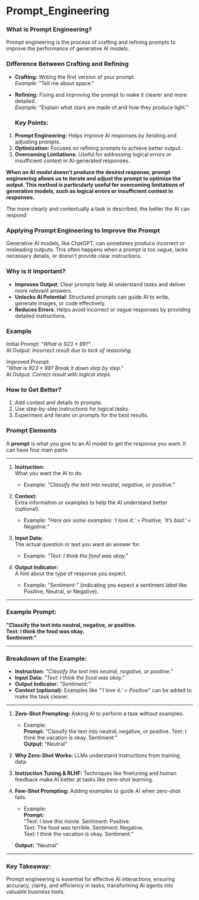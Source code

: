 # Prompt_Engineering

### What is Prompt Engineering?
Prompt engineering is the process of crafting and refining prompts to improve the performance of generative AI models.
### Difference Between Crafting and Refining

- **Crafting:** Writing the first version of your prompt.  
  *Example:* "Tell me about space."

- **Refining:** Fixing and improving the prompt to make it clearer and more detailed.  
  *Example:* "Explain what stars are made of and how they produce light."

  ### Key Points:
1. **Prompt Engineering:** Helps improve AI responses by iterating and adjusting prompts.  
2. **Optimization:** Focuses on refining prompts to achieve better output.  
3. **Overcoming Limitations:** Useful for addressing logical errors or insufficient context in AI-generated responses.

**When an AI model doesn’t produce the desired response, prompt engineering allows us to iterate and adjust the prompt to optimize the output. This method is particularly useful for overcoming limitations of generative models, such as logical errors or insufficient context in responses.**


The more clearly and contextually a task is described, the better the AI can respond

### **Applying Prompt Engineering to Improve the Prompt**
Generative AI models, like ChatGPT, can sometimes produce incorrect or misleading outputs. This often happens when a prompt is too vague, lacks necessary details, or doesn’t provide clear instructions.
### Why is it Important?
- **Improves Output**: Clear prompts help AI understand tasks and deliver more relevant answers.
- **Unlocks AI Potential**: Structured prompts can guide AI to write, generate images, or code effectively.
- **Reduces Errors**: Helps avoid incorrect or vague responses by providing detailed instructions.

### Example
Initial Prompt: *"What is 923 * 99?"*  
AI Output: *Incorrect result due to lack of reasoning.*

Improved Prompt:  
*"What is 923 * 99? Break it down step by step."*  
AI Output: *Correct result with logical steps.*

### How to Get Better?
1. Add context and details to prompts.  
2. Use step-by-step instructions for logical tasks.  
3. Experiment and iterate on prompts for the best results.
### Prompt Elements

A **prompt** is what you give to an AI model to get the response you want. It can have four main parts:

---

1. **Instruction:**  
   What you want the AI to do.  
   - Example: *"Classify the text into neutral, negative, or positive."*

2. **Context:**  
   Extra information or examples to help the AI understand better (optional).  
   - Example: *"Here are some examples: 'I love it.' = Positive, 'It’s bad.' = Negative."*

3. **Input Data:**  
   The actual question or text you want an answer for.  
   - Example: *"Text: I think the food was okay."*

4. **Output Indicator:**  
   A hint about the type of response you expect.  
   - Example: *"Sentiment:"* (indicating you expect a sentiment label like Positive, Neutral, or Negative).

---

### Example Prompt:
**"Classify the text into neutral, negative, or positive.  
Text: I think the food was okay.  
Sentiment:"**

---

### Breakdown of the Example:
- **Instruction:** *"Classify the text into neutral, negative, or positive."*  
- **Input Data:** *"Text: I think the food was okay."*  
- **Output Indicator:** *"Sentiment:"*  
- **Context (optional):** Examples like *"'I love it.' = Positive"* can be added to make the task clearer.

---



1. **Zero-Shot Prompting:** Asking AI to perform a task without examples.  
   - Example:  
     **Prompt:** "Classify the text into neutral, negative, or positive. Text: I think the vacation is okay. Sentiment:"  
     **Output:** "Neutral"

2. **Why Zero-Shot Works:** LLMs understand instructions from training data.  

3. **Instruction Tuning & RLHF:** Techniques like finetuning and human feedback make AI better at tasks like zero-shot learning.  

4. **Few-Shot Prompting:** Adding examples to guide AI when zero-shot fails.  
   - Example:  
     **Prompt:**  
     "Text: I love this movie. Sentiment: Positive.  
     Text: The food was terrible. Sentiment: Negative.  
     Text: I think the vacation is okay. Sentiment:"  

   **Output:** "Neutral"

---

### Key Takeaway:
Prompt engineering is essential for effective AI interactions, ensuring accuracy, clarity, and efficiency in tasks, transforming AI agents into valuable business tools.
